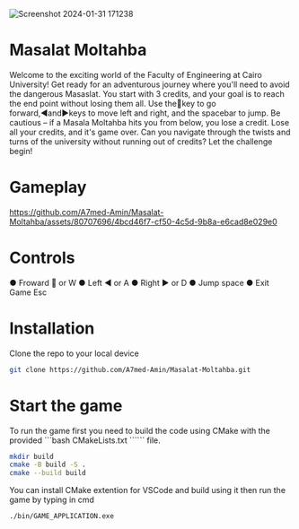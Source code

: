 ![Screenshot 2024-01-31 171238](https://github.com/A7med-Amin/Masalat-Moltahba/assets/80707696/fed98a2a-6997-4fc6-b92f-266737daa12a)

# Masalat Moltahba
<p>Welcome to the exciting world of the Faculty of Engineering at Cairo University! Get ready for an
adventurous journey where you'll need to avoid the dangerous Masaslat. You start with 3 credits, and your
goal is to reach the end point without losing them all. Use the🔼key to go forward,◀️and▶️keys to
move left and right, and the spacebar to jump. Be cautious – if a Masala Moltahba hits you from below,
you lose a credit. Lose all your credits, and it's game over. Can you navigate through the twists and turns
of the university without running out of credits? Let the challenge begin!</p>

# Gameplay

https://github.com/A7med-Amin/Masalat-Moltahba/assets/80707696/4bcd46f7-cf50-4c5d-9b8a-e6cad8e029e0

# Controls

● Froward 🔼 or W
● Left ◀️ or A
● Right ▶️ or D
● Jump space
● Exit Game Esc

# Installation

<p>Clone the repo to your local device</p>

```bash
git clone https://github.com/A7med-Amin/Masalat-Moltahba.git
``````

# Start the game

<p>To run the game first you need to build the code using CMake with the provided 
```bash 
  CMakeLists.txt
`````` file. </p>

```bash
mkdir build
cmake -B build -S .
cmake --build build
``````

You can install CMake extention for VSCode and build using it then run the game by typing in cmd
```bash
./bin/GAME_APPLICATION.exe
``````

